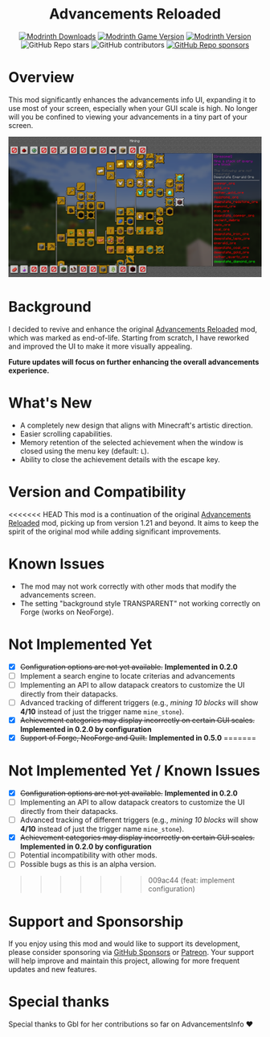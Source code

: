 <p align="center">
  <h1 align="center">Advancements Reloaded</h1>
</p>    
<p align="center">
  <a href="https://modrinth.com/mod/advancements-reloaded" target="_blank"><img src="https://img.shields.io/modrinth/dt/advancements-reloaded?style=flat&amp;logo=modrinth&amp;label=Modrinth%20Download&amp;link=https%3A%2F%2Fmodrinth.com%2Fmod%2Fadvancements-reloaded" alt="Modrinth Downloads"></a>
  <a href="https://modrinth.com/mod/advancements-reloaded" target="_blank"><img src="https://img.shields.io/modrinth/game-versions/advancements-reloaded?style=flat&amp;logo=modrinth&amp;label=Modrinth%20Game%20Version&amp;link=https%3A%2F%2Fmodrinth.com%2Fmod%2Fadvancements-reloaded" alt="Modrinth Game Version"></a>
  <a href="https://modrinth.com/mod/advancements-reloaded" target="_blank"><img src="https://img.shields.io/modrinth/v/advancements-reloaded?style=flat&amp;logo=modrinth&amp;label=Modrinth%20Version&amp;link=https%3A%2F%2Fmodrinth.com%2Fmod%2Fadvancements-reloaded" alt="Modrinth Version"></a>
  <br />
  <img src="https://img.shields.io/github/stars/42atomys/fabric-advancementinfo-reloaded?style=flat&logo=github&color=blueviolet" alt="GitHub Repo stars">
  <img src="https://img.shields.io/github/contributors/42Atomys/fabric-advancementinfo-reloaded?style=flat&logo=github&color=blueviolet" alt="GitHub contributors">
  <a href="https://github.com/sponsors/42atomys" target="_blank"><img src="https://img.shields.io/github/sponsors/42Atomys?style=flat&logo=github&color=blueviolet" alt="GitHub Repo sponsors"></a>
</p>

# Overview

This mod significantly enhances the advancements info UI, expanding it to use most of your screen, especially when your GUI scale is high. No longer will you be confined to viewing your advancements in a tiny part of your screen.

![Example of the UI with BACAP](docs/readme/bacap_example.png)

# Background

I decided to revive and enhance the original [Advancements Reloaded](https://modrinth.com/mod/advancementinfo) mod, which was marked as end-of-life. Starting from scratch, I have reworked and improved the UI to make it more visually appealing.

**Future updates will focus on further enhancing the overall advancements experience.**

# What's New

- A completely new design that aligns with Minecraft's artistic direction.
- Easier scrolling capabilities.
- Memory retention of the selected achievement when the window is closed using the menu key (default: `L`).
- Ability to close the achievement details with the escape key.

# Version and Compatibility

<<<<<<< HEAD
This mod is a continuation of the original [Advancements Reloaded](https://modrinth.com/mod/advancementinfo) mod, picking up from version 1.21 and beyond. It aims to keep the spirit of the original mod while adding significant improvements.

# Known Issues

- The mod may not work correctly with other mods that modify the advancements screen.
- The setting "background style TRANSPARENT" not working correctly on Forge (works on NeoForge).

# Not Implemented Yet

- [x] ~~Configuration options are not yet available.~~ **Implemented in 0.2.0**
- [ ] Implement a search engine to locate criterias and advancements
- [ ] Implementing an API to allow datapack creators to customize the UI directly from their datapacks.
- [ ] Advanced tracking of different triggers (e.g., _mining 10 blocks_ will show **4/10** instead of just the trigger name `mine_stone`).
- [x] ~~Achievement categories may display incorrectly on certain GUI scales.~~ **Implemented in 0.2.0 by configuration**
- [x] ~~Support of Forge, NeoForge and Quilt.~~ **Implemented in 0.5.0**
=======
# Not Implemented Yet / Known Issues
- [x] ~~Configuration options are not yet available.~~ **Implemented in 0.2.0**
- [ ] Implementing an API to allow datapack creators to customize the UI directly from their datapacks.
- [ ] Advanced tracking of different triggers (e.g., _mining 10 blocks_ will show **4/10** instead of just the trigger name `mine_stone`).
- [x] ~~Achievement categories may display incorrectly on certain GUI scales.~~ **Implemented in 0.2.0 by configuration**
- [ ] Potential incompatibility with other mods.
- [ ] Possible bugs as this is an alpha version.
>>>>>>> 009ac44 (feat: implement configuration)

# Support and Sponsorship

If you enjoy using this mod and would like to support its development, please consider sponsoring via [GitHub Sponsors](https://github.com/sponsors/42atomys) or [Patreon](https://patreon.com/42atomys). Your support will help improve and maintain this project, allowing for more frequent updates and new features.

# Special thanks

Special thanks to Gbl for her contributions so far on AdvancementsInfo ❤️
